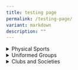 ```yaml
---
title: testing page
permalink: /testing-page/
variant: markdown
description: ""
---
```

<style>
		table {
		width: 100%
		}
	td{
	border: 1px solid #000:
	padding: 10px;
	}
	.image-cell {
	width: 50%;
	}
	.text-cell {
	width: 50%
	}
		</style>

<div data-type="detailGroup" class="isomer-accordion isomer-accordion-white">
<details class="isomer-details">
<summary>Physical Sports</summary>
<div data-type="detailsContent" class="isomer-details-content">

<table>
<tbody>

<tr>
<td class="image-cell"><img style="width: 100%; height: auto;" alt="Description of the image" src="/images/string ensemble_d1r1328.jpeg">
</td>
<td class="text-cell"><p>insert the text here</p>
</td>
</tr>

<tr>
<td class="text-cell"><p>insert the text here</p>
</td>
	<td class="image-cell"><img style="width: 100%; height: auto;" alt="Description of the image" src="/images/string ensemble_d1r1328.jpeg">
</td>
</tr>
	
<tr>
<td class="image-cell"><img style="width: 100%; height: auto;" alt="Description of the image" src="/images/string ensemble_d1r1328.jpeg">
</td>
<td class="text-cell"><p>insert the text here</p>
</td>
</tr>
</tbody>
</table>
</div>
</details>
</div>
<details class="isomer-details">
<summary>Uniformed Groups</summary>
<div data-type="detailsContent" class="isomer-details-content">
<p></p>
</div>
</details>
<details class="isomer-details">
<summary>Clubs and Societies</summary>
<div data-type="detailsContent" class="isomer-details-content">
<p></p>
</div>
</details>